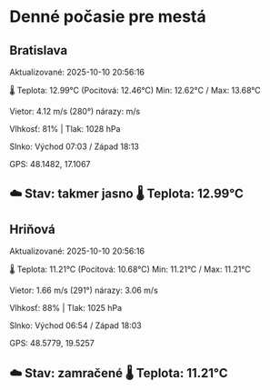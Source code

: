 ﻿# Denné počasie pre mestá

## Bratislava
Aktualizované: 2025-10-10 20:56:16

🌡️ Teplota: 12.99°C 
(Pocitová: 12.46°C)
Min: 12.62°C / Max: 13.68°C

Vietor: 4.12 m/s    (280°) 
nárazy:  m/s

Vlhkosť: 81% | Tlak: 1028 hPa

Slnko: Východ 07:03 / Západ 18:13

GPS: 48.1482, 17.1067

☁️ Stav: takmer jasno        🌡️ Teplota: 12.99°C
---

## Hriňová
Aktualizované: 2025-10-10 20:56:16

🌡️ Teplota: 11.21°C 
(Pocitová: 10.68°C)
Min: 11.21°C / Max: 11.21°C

Vietor: 1.66 m/s (291°)
nárazy: 3.06 m/s

Vlhkosť: 88% | Tlak: 1025 hPa

Slnko: Východ 06:54 / Západ 18:03

GPS: 48.5779, 19.5257

☁️ Stav: zamračené        🌡️ Teplota: 11.21°C
---
